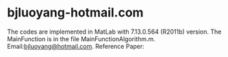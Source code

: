 # bjluoyang-hotmail.com
The codes are implemented in MatLab with 7.13.0.564 (R2011b) version.
The MainFunction is in the file MainFunctionAlgorithm.m.
Email:bjluoyang@hotmail.com.
Reference Paper:
